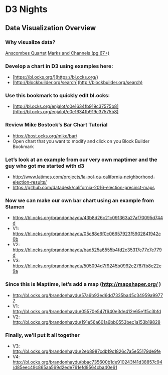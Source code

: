 # D3 Nights


## Data Visualization Overview

### Why visualize data?
[Anscombes Quartet](https://en.wikipedia.org/wiki/Anscombe%27s_quartet)
[Marks and Channels (pg 67+)](http://www.cs171.org/2015/assets/slides/05-marks_channels.pdf)



### Develop a chart in D3 using examples here:

* [https://bl.ocks.org/](https://bl.ocks.org/)
* [http://blockbuilder.org/search](http://blockbuilder.org/search)

### Use this bookmark to quickly edit bl.ocks:

* [http://bl.ocks.org/enjalot/c0e1634fb919c37575b8](http://bl.ocks.org/enjalot/c0e1634fb919c37575b8)

### Review Mike Bostock’s Bar Chart Tutorial

* https://bost.ocks.org/mike/bar/
* Open chart that you want to modify and click on you Block Builder Bookmark

### Let’s look at an example from our very own maptimer and the guy who got me started with d3

* http://www.latimes.com/projects/la-pol-ca-california-neighborhood-election-results/
* https://github.com/datadesk/california-2016-election-precinct-maps

### Now we can make our own bar chart using an example from Stamen

* https://bl.ocks.org/brandonhaydu/43b8d26c21c091363a27af70095d744d
* V1: https://bl.ocks.org/brandonhaydu/05c88e6f0c06657923f5902841942c0b
* V2: https://bl.ocks.org/brandonhaydu/bad525a6555b4fd2c35317c77e7c779d
* V3: https://bl.ocks.org/brandonhaydu/505094d7f9245b0992c2787fb8e22e9a

### Since this is Maptime, let’s add a map (http://mapshaper.org/ )

* http://bl.ocks.org/brandonhaydu/57a6b93ed6dd7335ba45c34959a99777
* V1: http://bl.ocks.org/brandonhaydu/05570e547f640e3de412e65e1f5c3bfd
* V2: http://bl.ocks.org/brandonhaydu/191e56a601a6bb0553bec1a153b19828

### Finally, we’ll put it all together

* V3: http://bl.ocks.org/brandonhaydu/2eb8987cdb19c1826c7a5e55179de9fe
* V4: http://bl.ocks.org/brandonhaydu/bbac735600b1de910243f41d38857c94/d85eec49c865aa569d2ede761efd9564cba40e61
